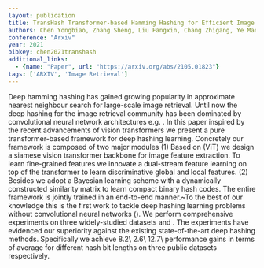 ```yaml
---
layout: publication
title: TransHash Transformer-based Hamming Hashing for Efficient Image Retrieval
authors: Chen Yongbiao, Zhang Sheng, Liu Fangxin, Chang Zhigang, Ye Mang, Qi Zhengwei
conference: "Arxiv"
year: 2021
bibkey: chen2021transhash
additional_links:
  - {name: "Paper", url: "https://arxiv.org/abs/2105.01823"}
tags: ['ARXIV', 'Image Retrieval']
---
```

Deep hamming hashing has gained growing popularity in approximate nearest neighbour search for large-scale image retrieval. Until now the deep hashing for the image retrieval community has been dominated by convolutional neural network architectures e.g. . In this paper inspired by the recent advancements of vision transformers we present a pure transformer-based framework for deep hashing learning. Concretely our framework is composed of two major modules (1) Based on (ViT) we design a siamese vision transformer backbone for image feature extraction. To learn fine-grained features we innovate a dual-stream feature learning on top of the transformer to learn discriminative global and local features. (2) Besides we adopt a Bayesian learning scheme with a dynamically constructed similarity matrix to learn compact binary hash codes. The entire framework is jointly trained in an end-to-end manner.~To the best of our knowledge this is the first work to tackle deep hashing learning problems without convolutional neural networks (). We perform comprehensive experiments on three widely-studied datasets and . The experiments have evidenced our superiority against the existing state-of-the-art deep hashing methods. Specifically we achieve 8.2\ 2.6\ 12.7\ performance gains in terms of average for different hash bit lengths on three public datasets respectively.
